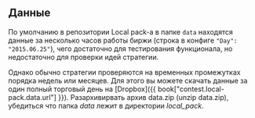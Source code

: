 ## Данные
По умолчанию в репозитории Local pack-а в папке `data` находятся данные за несколько часов работы биржи (строка в конфиге `"Day": "2015.06.25"`), чего достаточно для тестирования функционала, но недостаточно для проверки идей стратегии. 

Однако обычно стратегии проверяются на временных промежутках порядка недель или месяцев.
Для этого вы можете скачать данные за один полный торговый день на [Dropbox]({{ book["contest.local-pack.data.url"] }}). Разархивирвать архив data.zip (unzip data.zip), убедиться что папка *data* лежит в директории *local_pack*.
